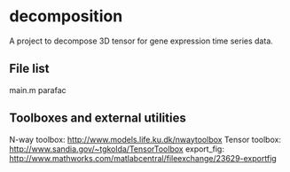 decomposition
=============
A project to decompose 3D tensor for gene expression time series data.

File list
---------
main.m
parafac


Toolboxes and external utilities
--------------------------------
N-way toolbox: http://www.models.life.ku.dk/nwaytoolbox
Tensor toolbox: http://www.sandia.gov/~tgkolda/TensorToolbox
export_fig: http://www.mathworks.com/matlabcentral/fileexchange/23629-exportfig
